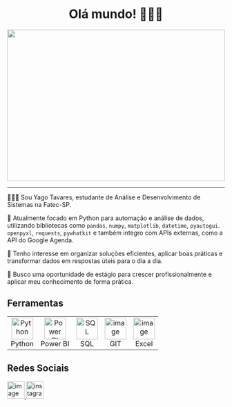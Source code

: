 <h1 align="center">Olá mundo! 👨🏽‍💻</h1>
<img src="https://github.com/YagoTavares1/gif2profile/blob/main/gif%20para%20o%20github.gif?raw=true?raw=true" height=350px width="100%">
<hr></hr>
👨🏽‍💻­ Sou Yago Tavares, estudante de Análise e Desenvolvimento de Sistemas na Fatec-SP.

🐍 Atualmente focado em Python para automação e análise de dados, utilizando bibliotecas como `pandas`, `numpy`, `matplotlib`, `datetime`, `pyautogui`. `openpyxl`, `requests`, `pywhatkit` e também integro com APIs externas, como a API do Google Agenda.

🧠 Tenho interesse em organizar soluções eficientes, aplicar boas práticas e transformar dados em respostas úteis para o dia a dia.

🦾 Busco uma oportunidade de estágio para crescer profissionalmente e aplicar meu conhecimento de forma prática.
<h2>Ferramentas</h2>
<table>
  <tr>
    <td align="center">
      <img width="50" height="50" src="https://github.com/user-attachments/assets/8f3a1f07-2a27-4393-97b3-d59a1b887fe7" alt="Python" /><br>
      Python
    </td>
    <td align="center">
      <img width="50" height="50" src="https://github.com/user-attachments/assets/496e176f-3a42-4091-ae9e-e5b6c2347f52" alt="Power BI" /><br>
      Power BI
    </td>
    <td align="center">
      <img width="50" height="50" src="https://github.com/user-attachments/assets/194fed72-cd7f-4259-9b2f-08fffc406231" alt="SQL" /><br>
      SQL
    </td>
    <td align="center">
      <img width="50" height="50" alt="image" src="https://github.com/user-attachments/assets/c04fbac4-5a4e-47a4-be8a-eeb52dfe7482" alt="GIT" /><br>
        GIT
      </td>
      <td align="center">
        <img width="50" height="50" alt="image" src="https://github.com/user-attachments/assets/4f8eee53-4840-4b25-9044-9da0d7d6a813" alt="Excel" /><br>
        Excel
      </td>
  </tr>
</table>
<h2>Redes Sociais</h2>
<a href="https://www.linkedin.com/in/yago-alves-passarello/" target="_blank"><img width="40" height="40" alt="image" src="https://github.com/user-attachments/assets/e41dedf0-435f-47a6-8486-588b0e8d13c0" />
</a>
<a href="https://www.instagram.com/yg_yg999/" target="_blank"><img width="40" height="40" alt="instagram" src="https://github.com/user-attachments/assets/341f5b3e-9e74-414c-88fc-618f79cf0d7b" />

</a>
